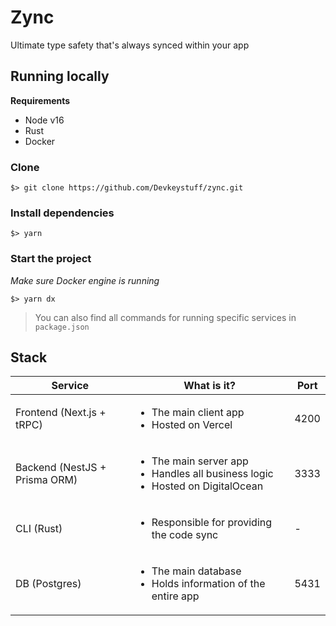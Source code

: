 # Zync

Ultimate type safety that's always synced within your app

## Running locally

**Requirements**

- Node v16
- Rust
- Docker

### Clone

    $> git clone https://github.com/Devkeystuff/zync.git

### Install dependencies

    $> yarn

### Start the project

_Make sure Docker engine is running_

    $> yarn dx

> You can also find all commands for running specific services in `package.json`

## Stack

| Service                       | What is it?                                                                                             | Port |
| ----------------------------- | ------------------------------------------------------------------------------------------------------- | ---- |
| Frontend (Next.js + tRPC)     | <ul><li>The main client app</li><li>Hosted on Vercel</li></ul>                                          | 4200 |
| Backend (NestJS + Prisma ORM) | <ul><li>The main server app</li><li>Handles all business logic</li><li>Hosted on DigitalOcean</li></ul> | 3333 |
| CLI (Rust)                    | <ul><li>Responsible for providing the code sync</li>                                                    | -    |
| DB (Postgres)                 | <ul><li>The main database</li><li>Holds information of the entire app</li></ul>                         | 5431 |
